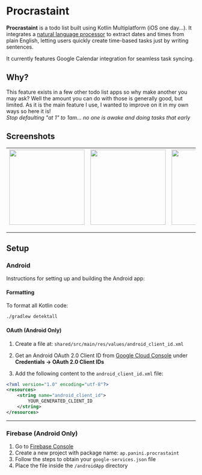 # Procrastaint

**Procrastaint** is a todo list built using Kotlin Multiplatform (iOS one day...). It integrates a [natural language processor](https://github.com/Pahina0/KWhen) to extract dates and times from plain English, letting users quickly create time-based tasks just by writing sentences.

It currently features Google Calendar integration for seamless task syncing.

## Why?

This feature exists in a few other todo list apps so why make another you may ask? Well the amount you can do with those is generally good, but limited. As it is the main feature I use, I wanted to improve on it in my own ways so here it is!  
_Stop defaulting "at 1" to 1am... no one is awake and doing tasks that early_

## Screenshots

<div align="center">

| <img src="https://github.com/user-attachments/assets/15949bd8-8fe9-451e-9eac-15824f865c2b" width="200"/> | <img src="https://github.com/user-attachments/assets/ecfb80ad-4c66-42f2-bf4f-e1a1aa1161d0" width="200"/> | <img src="https://github.com/user-attachments/assets/aa9eb9f6-e578-418d-bcc4-7379b29cd356" width="200"/> | <img src="https://github.com/user-attachments/assets/5af97831-abe2-4b3c-b166-0fcacd4fdebb" width="200"/> |
|:--:|:--:|:--:|:--:|

</div>

---

## Setup

### Android

Instructions for setting up and building the Android app:

#### Formatting

To format all Kotlin code:

```bash
./gradlew detektall
```

#### OAuth (Android Only)

1. Create a file at:
   `shared/src/main/res/values/android_client_id.xml`

2. Get an Android OAuth 2.0 Client ID from [Google Cloud Console](https://console.cloud.google.com) under **Credentials → OAuth 2.0 Client IDs**

3. Add the following content to the `android_client_id.xml` file:

```xml
<?xml version="1.0" encoding="utf-8"?>
<resources>
    <string name="android_client_id">
        YOUR_GENERATED_CLIENT_ID
    </string>
</resources>
```

---

### Firebase (Android Only)

1. Go to [Firebase Console](https://console.firebase.google.com)
2. Create a new project with package name: `ap.panini.procrastaint`
3. Follow the steps to obtain your `google-services.json` file
4. Place the file inside the `/androidApp` directory
